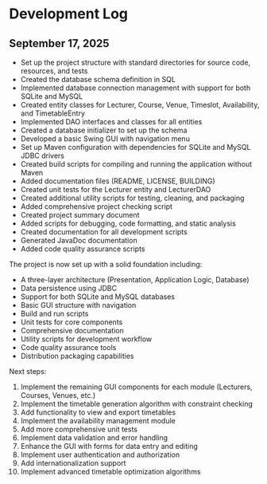 # Development Log

## September 17, 2025

- Set up the project structure with standard directories for source code, resources, and tests
- Created the database schema definition in SQL
- Implemented database connection management with support for both SQLite and MySQL
- Created entity classes for Lecturer, Course, Venue, Timeslot, Availability, and TimetableEntry
- Implemented DAO interfaces and classes for all entities
- Created a database initializer to set up the schema
- Developed a basic Swing GUI with navigation menu
- Set up Maven configuration with dependencies for SQLite and MySQL JDBC drivers
- Created build scripts for compiling and running the application without Maven
- Added documentation files (README, LICENSE, BUILDING)
- Created unit tests for the Lecturer entity and LecturerDAO
- Created additional utility scripts for testing, cleaning, and packaging
- Added comprehensive project checking script
- Created project summary document
- Added scripts for debugging, code formatting, and static analysis
- Created documentation for all development scripts
- Generated JavaDoc documentation
- Added code quality assurance scripts

The project is now set up with a solid foundation including:
- A three-layer architecture (Presentation, Application Logic, Database)
- Data persistence using JDBC
- Support for both SQLite and MySQL databases
- Basic GUI structure with navigation
- Build and run scripts
- Unit tests for core components
- Comprehensive documentation
- Utility scripts for development workflow
- Code quality assurance tools
- Distribution packaging capabilities

Next steps:
1. Implement the remaining GUI components for each module (Lecturers, Courses, Venues, etc.)
2. Implement the timetable generation algorithm with constraint checking
3. Add functionality to view and export timetables
4. Implement the availability management module
5. Add more comprehensive unit tests
6. Implement data validation and error handling
7. Enhance the GUI with forms for data entry and editing
8. Implement user authentication and authorization
9. Add internationalization support
10. Implement advanced timetable optimization algorithms